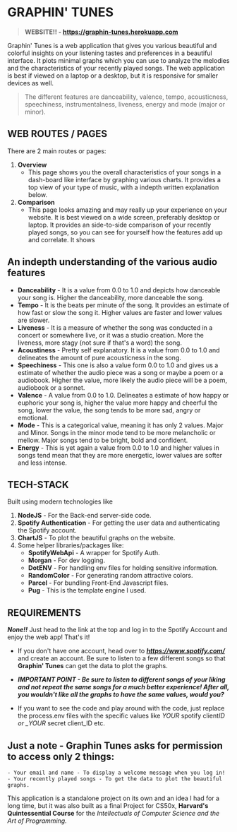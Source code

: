 # GRAPHIN' TUNES

> **WEBSITE!! - https://graphin-tunes.herokuapp.com**

Graphin' Tunes is a web application that gives you various beautiful and colorful insights on your listening tastes and preferences in a beautiful interface. It plots minimal graphs which you can use to analyze the melodies and the characteristics of your recently played songs. The web application is best if viewed on a laptop or a desktop, but it is responsive for smaller devices as well.

> The different features are danceability, valence, tempo, acousticness, speechiness, instrumentalness, liveness, energy and mode (major or minor).

## WEB ROUTES / PAGES

There are 2 main routes or pages:

1. **Overview**
   - This page shows you the overall characteristics of your songs in a dash-board like interface by graphing various charts. It provides a top view of your type of music, with a indepth written explanation below.
2. **Comparison**
   - This page looks amazing and may really up your experience on your website. It is best viewed on a wide screen, preferably desktop or laptop. It provides an side-to-side comparison of your recently played songs, so you can see for yourself how the features add up and correlate. It shows

## An indepth understanding of the various audio features

- **Danceability** - It is a value from 0.0 to 1.0 and depicts how danceable your song is. Higher the danceability, more danceable the song.
- **Tempo** - It is the beats per minute of the song. It provides an estimate of how fast or slow the song it. Higher values are faster and lower values are slower.
- **Liveness** - It is a measure of whether the song was conducted in a concert or somewhere live, or it was a studio creation. More the liveness, more stagy (not sure if that's a word) the song.
- **Acoustiness** - Pretty self explanatory. It is a value from 0.0 to 1.0 and delineates the amount of pure acousticness in the song.
- **Speechiness** - This one is also a value form 0.0 to 1.0 and gives us a estimate of whether the audio piece was a song or maybe a poem or a audiobook. Higher the value, more likely the audio piece will be a poem, audiobook or a sonnet.
- **Valence** - A value from 0.0 to 1.0. Delineates a estimate of how happy or euphoric your song is, higher the value more happy and cheerful the song, lower the value, the song tends to be more sad, angry or emotional.
- **Mode** - This is a categorical value, meaning it has only 2 values. Major and Minor. Songs in the minor mode tend to be more melancholic or mellow. Major songs tend to be bright, bold and confident.
- **Energy** - This is yet again a value from 0.0 to 1.0 and higher values in songs tend mean that they are more energetic, lower values are softer and less intense.

## TECH-STACK

Built using modern technologies like

1. **NodeJS** - For the Back-end server-side code.
2. **Spotify Authentication** - For getting the user data and authenticating the Spotify account.
3. **ChartJS** - To plot the beautiful graphs on the website.
4. Some helper libraries/packages like:
   - **SpotifyWebApi** - A wrapper for Spotify Auth.
   - **Morgan** - For dev logging.
   - **DotENV** - For handling env files for holding sensitive information.
   - **RandomColor** - For generating random attractive colors.
   - **Parcel** - For bundling Front-End Javascript files.
   - **Pug** - This is the template engine I used.

## REQUIREMENTS

**_None!!_** Just head to the link at the top and log in to the Spotify Account and enjoy the web app! That's it!

- If you don't have one account, head over to ***https://www.spotify.com/*** and create an account. Be sure to listen to a few different songs so that **Graphin' Tunes** can get the data to plot the graphs.

- **_IMPORTANT POINT - Be sure to listen to different songs of your liking and not repeat the same songs for a *much* better experience! After all, you wouldn't like all the graphs to have the same values, would you?_**

- If you want to see the code and play around with the code, just replace the process.env files with the specific values like _YOUR_ spotify client*ID or \_YOUR* secret client_ID etc.

## Just a note - Graphin Tunes asks for permission to access only 2 things:

    - Your email and name - To display a welcome message when you log in!
    - Your recently played songs - To get the data to plot the beautiful graphs.

This application is a standalone project on its own and an idea I had for a long time, but it was also built as a final Project for CS50x, **Harvard's Quintessential Course** for the _Intellectuals of Computer Science and the Art of Programming._
